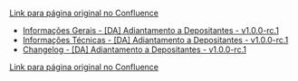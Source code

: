 [Link para página original no Confluence](https://openfinancebrasil.atlassian.net/wiki/spaces/OF/pages/267059402)

- [Informações Gerais - \[DA\] Adiantamento a Depositantes - v1.0.0-rc.1](../../../../../../OF/Open%20Finance%20Brasil/Especifica%c3%a7%c3%b5es%20de%20APIs/Dados%20Abertos%20-%20DA/[DA]%20API%20-%20Adiantamento%20a%20Depositantes/v1.0.0-rc.1%20-%20[DA]%20Adiantamento%20a%20Depositantes/Informa%c3%a7%c3%b5es%20Gerais%20-%20[DA]%20Adiantamento%20a%20Depositantes%20-%20v1.0.0-rc.1)
- [Informações Técnicas - \[DA\] Adiantamento a Depositantes - v1.0.0-rc.1](../../../../../../OF/Open%20Finance%20Brasil/Especifica%c3%a7%c3%b5es%20de%20APIs/Dados%20Abertos%20-%20DA/[DA]%20API%20-%20Adiantamento%20a%20Depositantes/v1.0.0-rc.1%20-%20[DA]%20Adiantamento%20a%20Depositantes/Informa%c3%a7%c3%b5es%20T%c3%a9cnicas%20-%20[DA]%20Adiantamento%20a%20Depositantes%20-%20v1.0.0-rc.1)
- [Changelog - \[DA\] Adiantamento a Depositantes - v1.0.0-rc.1](../../../../../../OF/Open%20Finance%20Brasil/Especifica%c3%a7%c3%b5es%20de%20APIs/Dados%20Abertos%20-%20DA/[DA]%20API%20-%20Adiantamento%20a%20Depositantes/v1.0.0-rc.1%20-%20[DA]%20Adiantamento%20a%20Depositantes/Changelog%20-%20[DA]%20Adiantamento%20a%20Depositantes%20-%20v1.0.0-rc.1)

[Link para página original no Confluence](https://openfinancebrasil.atlassian.net/wiki/spaces/OF/pages/267059402)